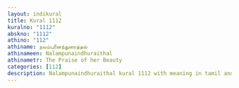 ```yaml
---
layout: indikural
title: Kural 1112
kuralno: "1112"
abskno: "1112"
athino: "112"
athiname: நலம்புனைந்துரைத்தல்
athinameen: Nalampunaindhuraithal
athinametr: The Praise of her Beauty
categories: [112]
description: Nalampunaindhuraithal kural 1112 with meaning in tamil and english 
---
```


